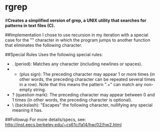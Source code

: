 rgrep
========

#<b>Creates a simplified version of grep, a UNIX utility that searches for patterns in text files (C). </b>


##Implementation
I chose to use recursion in my iteration with a special case for the "\" character in which the program jumps to another function that eliminates the following character. 

##Special Rules
Uses the following special rules: <br>
* . (period):	Matches any character (including newlines or spaces). <br>
* + (plus sign):	The preceding character may appear 1 or more times (in other words, the preceding character can be repeated several times in a row). Note that this means the pattern ".+" can match any non-empty string. <br>
* ? (question mark):	The preceding character may appear between 0 and 1 times (in other words, the preceding character is optional). <br>
* \ (backslash):	"Escapes" the following character, nullifying any special meaning it has.



##Followup
For more details/specs, see:
<br> http://inst.eecs.berkeley.edu/~cs61c/fa14/hw/02/hw2.html
